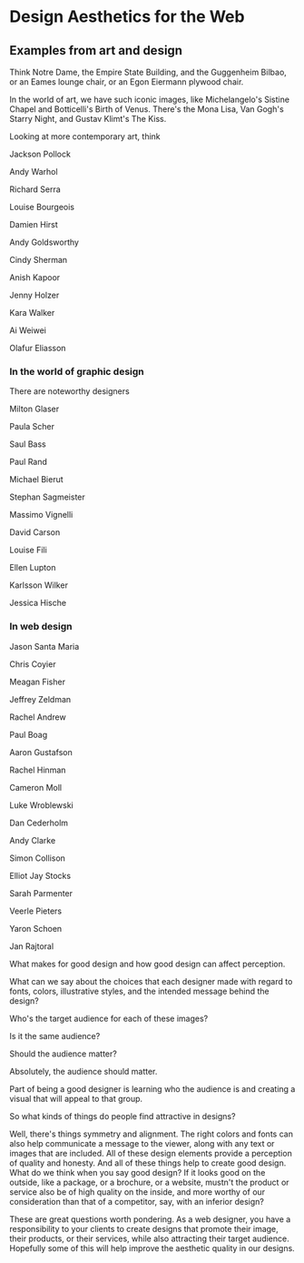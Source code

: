 # Design Aesthetics for the Web

## Examples from art and design

Think Notre Dame, the Empire State Building, and the Guggenheim Bilbao, or an Eames lounge chair, 
or an Egon Eiermann plywood chair. 

In the world of art, we have such iconic images, like Michelangelo's Sistine Chapel and Botticelli's Birth of Venus. 
There's the Mona Lisa, Van Gogh's Starry Night, and Gustav Klimt's The Kiss. 

Looking at more contemporary art, think 

Jackson Pollock

Andy Warhol

Richard Serra

Louise Bourgeois

Damien Hirst

Andy Goldsworthy

Cindy Sherman

Anish Kapoor

Jenny Holzer

Kara Walker

Ai Weiwei

Olafur Eliasson

### In the world of graphic design

There are noteworthy designers

Milton Glaser

Paula Scher

Saul Bass

Paul Rand

Michael Bierut

Stephan Sagmeister

Massimo Vignelli

David Carson

Louise Fili

Ellen Lupton

Karlsson Wilker

Jessica Hische

### In web design

Jason Santa Maria

Chris Coyier

Meagan Fisher

Jeffrey Zeldman

Rachel Andrew

Paul Boag

Aaron Gustafson

Rachel Hinman

Cameron Moll

Luke Wroblewski

Dan Cederholm

Andy Clarke

Simon Collison

Elliot Jay Stocks

Sarah Parmenter

Veerle Pieters

Yaron Schoen

Jan Rajtoral

What makes for good design and how good design can affect perception. 

What can we say about the choices that each designer made with regard to fonts, colors, illustrative styles, 
and the intended message behind the design? 

Who's the target audience for each of these images? 

Is it the same audience? 

Should the audience matter? 

Absolutely, the audience should matter. 

Part of being a good designer is learning who the audience is and creating a visual that will appeal to that group. 

So what kinds of things do people find attractive in designs? 

Well, there's things symmetry and alignment. 
The right colors and fonts can also help communicate a message to the viewer, along with any text or images that are included. 
All of these design elements provide a perception of quality and honesty. 
And all of these things help to create good design. 
What do we think when you say good design? 
If it looks good on the outside, like a package, or a brochure, or a website, mustn't the product or service also be of high quality 
on the inside, and more worthy of our consideration than that of a competitor, say, with an inferior design? 

These are great questions worth pondering. 
As a web designer, you have a responsibility to your clients to create designs that promote their image, 
their products, or their services, while also attracting their target audience. 
Hopefully some of this will help improve the aesthetic quality in our designs.

